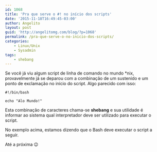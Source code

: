```yaml
---
id: 1068
title: 'Pra que serve o #! no início dos scripts'
date: '2015-11-18T16:49:45-03:00'
author: Angelito
layout: post
guid: 'http://angelitomg.com/blog/?p=1068'
permalink: /pra-que-serve-o-no-inicio-dos-scripts/
categories:
    - Linux/Unix
    - Sysadmin
tags:
    - shebang
---
```


Se você já viu algum script de linha de comando no mundo \*nix, provavelmente já se deparou com a combinação de um sustenido e um ponto de exclamação no início do script. Algo parecido com isso:

`#!/bin/bash` 

`echo "Alo Mundo!"`

Esta combinação de caracteres chama-se **shebang** e sua utilidade é informar ao sistema qual interpretador deve ser utilizado para executar o script.

No exemplo acima, estamos dizendo que o Bash deve executar o script a seguir.

Até a próxima 😉
